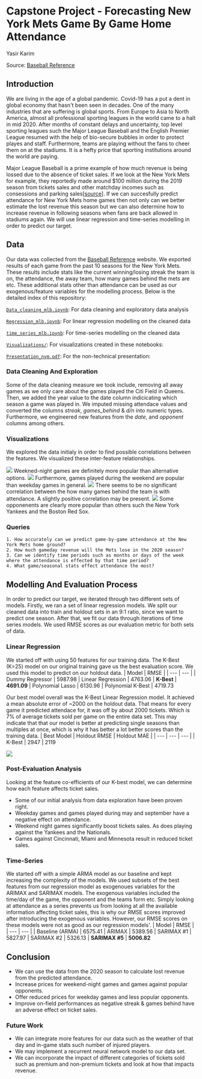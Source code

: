 # Capstone Project - Forecasting New York Mets Game By Game Home Attendance
Yasir Karim

Source: [Baseball Reference](https://www.baseball-reference.com/teams/NYM/2020.shtml)

## Introduction
We are living in the age of a global pandemic. Covid-19 has a put a dent in global economy that hasn't been seen in decades. One of the many industries that are suffering is global sports. From Europe to Asia to North America, almost all professional sporting leagues in the world came to a halt in mid 2020. After months of constant delays and uncertainty, top level sporting leagues such the Major League Baseball and the English Premier League resumed with the help of bio-secure bubbles in order to protect playes and staff. Furthermore, teams are playing without the fans to cheer them on at the stadiums. It is a hefty price that sporting institutions around the world are paying.

Major League Baseball is a prime example of how much revenue is being lossed due to the absence of ticket sales. If we look at the New York Mets for example, they reportedly made around $100 million during the 2019 season from tickets sales and other matchday incomes such as consessions and parking sales[[source](https://www.forbes.com/teams/new-york-mets/?sh=642da0253215)]. If we can succesfully predict attendance for New York Mets home games then not only can we better estimate the lost revenue this season but we can also determine how to increase revenue in following seasons when fans are back allowed in stadiums again. We will use linear regression and time-series modelling in order to predict our target.

## Data
Our data was collected from the [Baseball Reference](https://www.baseball-reference.com) website. We exported results of each game from the past 10 seasons for the New York Mets. These results include stats like the current winning/losing streak the team is on, the attendance, the away team, how many games behind the mets are etc. These additional stats other than attendance can be used as our exogenous/feature variables for the modelling process. Below is the detailed index of this repository:

[`Data_cleaning_mlb.ipynb`](https://github.com/ykfarhan/forecasting-nymets-attendance/blob/main/Data_cleaning_mlb.ipynb): For data cleaning and exploratory data analysis

[`Regression_mlb.ipynb`](https://github.com/ykfarhan/forecasting-nymets-attendance/blob/main/Regression_mlb.ipynb): For linear regression modelling on the cleaned data 

[`time_series_mlb.ipynb`](https://github.com/ykfarhan/forecasting-nymets-attendance/blob/main/time_series_mlb.ipynb): For time-series modelling on the cleaned data

[`Visualizations/`](https://github.com/ykfarhan/forecasting-nymets-attendance/tree/main/Visualizations): For visualizations created in these notebooks:

[`Presentation_nym.pdf`](https://github.com/ykfarhan/forecasting-nymets-attendance/blob/main/Presentation_nym.pdf): For the non-technical presentation:

### Data Cleaning And Exploration
Some of the data cleaning measure we took include, removing all away games as we only care about the games played the Citi Field in Queens. Then, we added the year value to the date column indicicating which season a game was played in. We imputed missing attendace values and converted the columns _streak_, _games_behind_ & _d/n_ into numeric types. Furthermore, we engineered new features from the _date_, and _opponent_ columns among others.

### Visualizations
We explored the data initialy in order to find possible correlations between the features. We visualized these inter-feature relationships.

<img src="https://github.com/ykfarhan/forecasting-nymets-attendance/blob/main/Visualizations/weekend_night_games.png">
Weekned-night games are definitely more popular than alternative options.
<img src="https://github.com/ykfarhan/forecasting-nymets-attendance/blob/main/Visualizations/avg_attendance_daily.png">
Furthermore, games played during the weekend are popular than weekday games in general.
<img src="https://github.com/ykfarhan/forecasting-nymets-attendance/blob/main/Visualizations/attendance_x_games_behind.png">
There seems to be no significant correlation between the how many games behind the team is with attendance. A slightly positive correlation may be present.
<img src="https://github.com/ykfarhan/forecasting-nymets-attendance/blob/main/Visualizations/avg_attendance_by_team.png">
Some opponenents are clearly more popular than others such the New York Yankees and the Boston Red Sox.

### Queries
```
1. How accurately can we predict game-by-game attendance at the New York Mets home ground?
2. How much gameday revenue will the Mets lose in the 2020 season?
3. Can we identify time periods such as months or days of the week where the attendance is effected by that time period?
4. What game/seasonal stats effect attendance the most?
```

## Modelling And Evaluation Process

In order to predict our target, we iterated through two different sets of models. Firstly, we ran a set of linear regression models. We split our cleaned data into train and holdout sets in an 9:1 ratio, since we want to predict one season. After that, we fit our data through iterations of time series models. We used RMSE scores as our evaluation metric for both sets of data.
### Linear Regression
We started off with using 50 features for our training data. The K-Best (K=25) model on our original training gave us the best evaluation score. We used this model to predict on our holdout data.
| Model | RMSE |
| --- | --- |
| Dummy Regressor | 5987.98
| Linear Regression | 4763.06
| **K-Best** | **4691.09**
| Polynomial Lasso | 6130.96
| Polynomial K-Best | 4719.73

Our best model overall was the K-Best Linear Regression model. It achieved a mean absolute error of ~2000 on the holdout data. That means for every game it predicted attendace for, it was off by about 2000 tickets. Which is 7% of average tickets sold per game on the entire data set. This may indicate that that our model is better at predicting single seasons than multiples at once, which is why it has better a lot better scores than the training data.
| Best Model | Holdout RMSE | Holdout MAE |
| --- | --- | --- |
| K-Best | 2947 | 2119

<img src="https://github.com/ykfarhan/forecasting-nymets-attendance/blob/main/Visualizations/feature_imp_kbest.png">

### Post-Evaluation Analysis
Looking at the feature co-efficients of our K-best model, we can determine how each feature affects ticket sales.

* Some of our initial analysis from data exploration have been proven right.
* Weekday games and games played during may and september have a negative effect on attendance.
* Weekend night games significantly boost tickets sales. As does playing against the Yankees and the Nationals.
* Games against Cincinnati, Miami and Minnesota result in reduced ticket sales.

### Time-Series 
We started off with a simple ARMA model as our baseline and kept increasing the complexity of the models. We used subsets of the best features from our regression model as exogenoues variables for the ARIMAX and SARIMAX models. The exogenous variables included the time/day of the game, the opponent and the teams form etc. Simply looking at attendance as a series prevents us from looking at all the available information affecting ticket sales, this is why our RMSE scores improved after introducing the exogenous variables. However, our RMSE scores on these models were not as good as our regression models'.
| Model | RMSE |
| --- | --- |
| Baseline (ARMA) | 6575.41
| ARIMAX | 5389.56
| SARIMAX #1 | 5827.97
| SARIMAX #2 | 5326.13
| **SARIMAX #5** | **5006.82**

## Conclusion
* We can use the data from the 2020 season to calculate lost revenue from the predicted attendance.
* Increase prices for weekend-night games and games against popular opponents.
* Offer reduced prices for weekday games and less popular opponents.
* Improve on-field performances as negative streak & games behind have an adverse effect on ticket sales.

### Future Work
* We can integrate more features for our data such as the weather of that day and in-game stats such number of injured players.
* We may implement a recurrent neural network model to our data set.
* We can incorporate the impact of different categories of tickets sold such as premium and non-premium tickets and look at how that impacts revenue.
